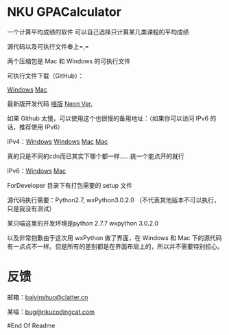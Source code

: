 NKU GPACalculator
=======
一个计算平均成绩的软件
可以自己选择只计算某几类课程的平均成绩

源代码以及可执行文件奉上=,=

两个压缩包是 Mac 和 Windows 的可执行文件

可执行文件下载（GitHub）：

[Windows](https://raw.githubusercontent.com/Neon4o4/NKU-GPACalculator/master/NKU-GPACalculator-Win.rar) [Mac](https://raw.githubusercontent.com/Neon4o4/NKU-GPACalculator/master/NKU-GPACalculator-OSX.zip)

最新版开发代码 [喵版](https://nodeload.github.com/NKUCodingCat/NKU-GPACalculator/legacy.zip/master)    [Neon Ver.](https://nodeload.github.com/Neon4o4/NKU-GPACalculator/legacy.zip/master)

如果 Github 太慢，可以使用这个也很慢的备用地址：（如果你可以访问 IPv6 的话，推荐使用 IPv6）

IPv4：[Windows](http://www.clatter.cn/proj/nkucdn/NKU-GPACalculator-Win.rar)  [Windows](http://vps1.nkucodingcat.com/test/cdn/NKU-GPACalculator-Win.rar) [Mac](http://www.clatter.cn/proj/nkucdn/NKU-GPACalculator-OSX.zip)  [Mac](http://vps1.nkucodingcat.com/test/cdn/NKU-GPACalculator-OSX.zip)

真的只是不同的cdn而已其实下哪个都一样……挑一个能点开的就行


IPv6：[Windows](http://ipv6.clatter.cn/proj/nkucdn/NKU-GPACalculator-Win.rar) [Mac](http://ipv6.clatter.cn/proj/nkucdn/NKU-GPACalculator-OSX.zip)

ForDeveloper 目录下有打包需要的 setup 文件

源代码执行需要：Python2.7, wxPython3.0.2.0 （不代表其他版本不可以执行，只是我没有测试）

某只喵这里的开发环境是python 2.7.7 wxpython 3.0.2.0 

以及非常抱歉由于这次用 wxPython 做了界面，在 Windows 和 Mac 下的源代码有一点点不一样。但是所有的差别都是在界面布局上的，所以并不需要特别担心。

反馈
=======
邮箱：[baiyinshuo@clatter.cn](mailto:baiyinshuo@clatter.cn)

某喵：[bug@nkucodingcat.com](mailto:bug@nkucodingcat.com)

#End Of Readme
